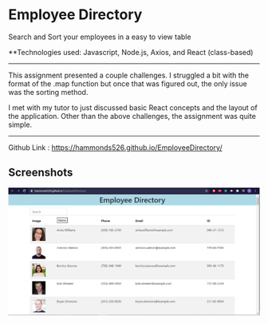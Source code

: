 # Employee Directory
Search and Sort your employees in a easy to view table

**Technologies used: Javascript, Node.js, Axios, and React (class-based)

-------------------------------

This assignment presented a couple challenges. I struggled a bit with the format of the .map function but once that was figured out, the only issue was the sorting method. 

I met with my tutor to just discussed basic React concepts and the layout of the application. Other than the above challenges, the assignment was quite simple.


-----------------

Github Link : https://hammonds526.github.io/EmployeeDirectory/

## Screenshots 

<img src="public/screenshot.JPG" alt="screenshot"/>

